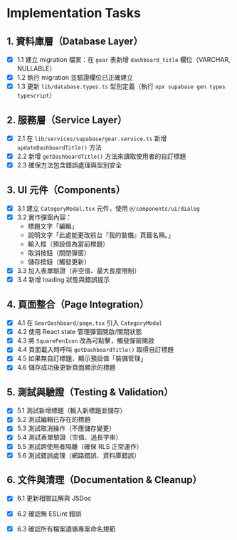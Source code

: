 # Implementation Tasks

## 1. 資料庫層（Database Layer）
- [x] 1.1 建立 migration 檔案：在 `gear` 表新增 `dashboard_title` 欄位（VARCHAR, NULLABLE）
- [x] 1.2 執行 migration 並驗證欄位已正確建立
- [x] 1.3 更新 `lib/database.types.ts` 型別定義（執行 `npx supabase gen types typescript`）

## 2. 服務層（Service Layer）
- [x] 2.1 在 `lib/services/supabase/gear.service.ts` 新增 `updateDashboardTitle()` 方法
- [x] 2.2 新增 `getDashboardTitle()` 方法來讀取使用者的自訂標題
- [x] 2.3 確保方法包含錯誤處理與型別安全

## 3. UI 元件（Components）
- [x] 3.1 建立 `CategoryModal.tsx` 元件，使用 `@/components/ui/dialog`
- [x] 3.2 實作彈窗內容：
  - 標題文字「編輯」
  - 說明文字「此處能更改前台『我的裝備』頁籤名稱。」
  - 輸入框（預設值為當前標題）
  - 取消按鈕（關閉彈窗）
  - 儲存按鈕（觸發更新）
- [x] 3.3 加入表單驗證（非空值、最大長度限制）
- [x] 3.4 新增 loading 狀態與錯誤提示

## 4. 頁面整合（Page Integration）
- [x] 4.1 在 `GearDashboard/page.tsx` 引入 `CategoryModal`
- [x] 4.2 使用 React state 管理彈窗開啟/關閉狀態
- [x] 4.3 將 `SquarePenIcon` 改為可點擊，觸發彈窗開啟
- [x] 4.4 頁面載入時呼叫 `getDashboardTitle()` 取得自訂標題
- [x] 4.5 如果無自訂標題，顯示預設值「裝備管理」
- [x] 4.6 儲存成功後更新頁面顯示的標題

## 5. 測試與驗證（Testing & Validation）
- [x] 5.1 測試新增標題（輸入新標題並儲存）
- [x] 5.2 測試編輯已存在的標題
- [x] 5.3 測試取消操作（不應儲存變更）
- [x] 5.4 測試表單驗證（空值、過長字串）
- [x] 5.5 測試跨使用者隔離（確保 RLS 正常運作）
- [x] 5.6 測試錯誤處理（網路錯誤、資料庫錯誤）

## 6. 文件與清理（Documentation & Cleanup）
- [x] 6.1 更新相關註解與 JSDoc
- [x] 6.2 確認無 ESLint 錯誤
- [x] 6.3 確認所有檔案遵循專案命名規範

